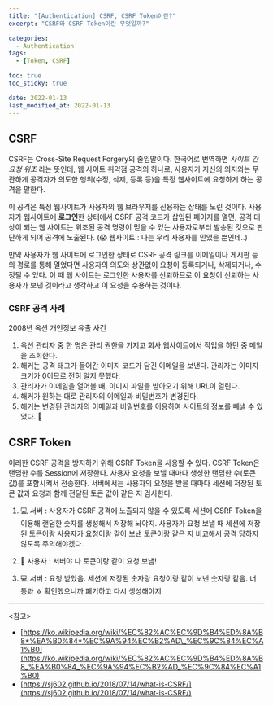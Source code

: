 ```yaml
---
title: "[Authentication] CSRF, CSRF Token이란?"
excerpt: "CSRF와 CSRF Token이란 무엇일까?"

categories:
  - Authentication
tags:
  - [Token, CSRF]

toc: true
toc_sticky: true

date: 2022-01-13
last_modified_at: 2022-01-13
---
```


## CSRF

CSRF는 Cross-Site Request Forgery의 줄임말이다. 한국어로 번역하면 _사이트 간 요청 위조_ 라는 뜻인데, 웹 사이트 취약점 공격의 하나로, 사용자가 자신의 의지와는 무관하게 공격자가 의도한 행위(수정, 삭제, 등록 등)을 특정 웹사이트에 요청하게 하는 공격을 말한다.

이 공격은 특정 웹사이트가 사용자의 웹 브라우저를 신용하는 상태를 노린 것이다. 사용자가 웹사이트에 **로그인**한 상태에서 CSRF 공격 코드가 삽입된 페이지를 열면, 공격 대상이 되는 웹 사이트는 위조된 공격 명령이 믿을 수 있는 사용자로부터 발송된 것으로 판단하게 되어 공격에 노출된다. (😱 웹사이트 : 나는 우리 사용자를 믿었을 뿐인데..)

만약 사용자가 웹 사이트에 로그인한 상태로 CSRF 공격 링크를 이메일이나 게시판 등의 경로를 통해 열었다면 사용자의 의도와 상관없이 요청이 등록되거나, 삭제되거나, 수정될 수 있다. 이 때 웹 사이트는 로그인한 사용자를 신뢰하므로 이 요청이 신뢰하는 사용자가 보낸 것이라고 생각하고 이 요청을 수용하는 것이다.

### CSRF 공격 사례

2008년 옥션 개인정보 유출 사건

1. 옥션 관리자 중 한 명은 관리 권한을 가지고 회사 웹사이트에서 작업을 하던 중 메일을 조회한다.
2. 해커는 공격 태그가 들어간 이미지 코드가 담긴 이메일을 보낸다. 관리자는 이미지 크기가 0이므로 전혀 알지 못했다.
3. 관리자가 이메일을 열어볼 때, 이미지 파일을 받아오기 위해 URL이 열린다.
4. 해커가 원하는 대로 관리자의 이메일과 비밀번호가 변경된다.
5. 해커는 변경된 관리자의 이메일과 비밀번호를 이용하여 사이트의 정보를 빼낼 수 있었다. 🤯

## CSRF Token

이러한 CSRF 공격을 방지하기 위해 CSRF Token을 사용할 수 있다. CSRF Token은 랜덤한 수를 Session에 저장한다. 사용자 요청을 보낼 때마다 생성한 랜덤한 수(토큰 값)를 포함시켜서 전송한다. 서버에서는 사용자의 요청을 받을 때마다 세션에 저장된 토큰 값과 요청과 함께 전달된 토큰 값이 같은 지 검사한다.

1. 💻 서버 : 사용자가 CSRF 공격에 노출되지 않을 수 있도록 세션에 CSRF Token을 이용해 랜덤한 숫자를 생성해서 저장해 놔야지. 사용자가 요청 보낼 때 세션에 저장된 토큰이랑 사용자가 요청이랑 같이 보낸 토큰이랑 같은 지 비교해서 공격 당하지 않도록 주의해야겠다.

2. 👶 사용자 : 서버야 나 토큰이랑 같이 요청 보냄!

3. 💻 서버 : 요청 받았음. 세션에 저장된 숫자랑 요청이랑 같이 보낸 숫자랑 같음. 너 통과 ㅎ 확인했으니까 폐기하고 다시 생성해야지

---

<참고>

- [https://ko.wikipedia.org/wiki/%EC%82%AC%EC%9D%B4%ED%8A%B8*%EA%B0%84*%EC%9A%94%EC%B2%AD\_%EC%9C%84%EC%A1%B0](https://ko.wikipedia.org/wiki/%EC%82%AC%EC%9D%B4%ED%8A%B8_%EA%B0%84_%EC%9A%94%EC%B2%AD_%EC%9C%84%EC%A1%B0)
- [https://sj602.github.io/2018/07/14/what-is-CSRF/](https://sj602.github.io/2018/07/14/what-is-CSRF/)

